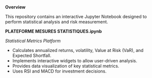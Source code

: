**Overview**

This repository contains an interactive Jupyter Notebook designed to perform statistical analysis and risk measurement.             

**PLATEFORME MESURES STATISTIQUES.ipynb**   

*Statistical Metrics Platform*    

* Calculates annualized returns, volatility, Value at Risk (VaR), and Expected Shortfall.   
* Implements interactive widgets to allow user-driven analysis.   
* Provides data visualization of key statistical metrics.
* Uses RSI and MACD for investment decisions.
